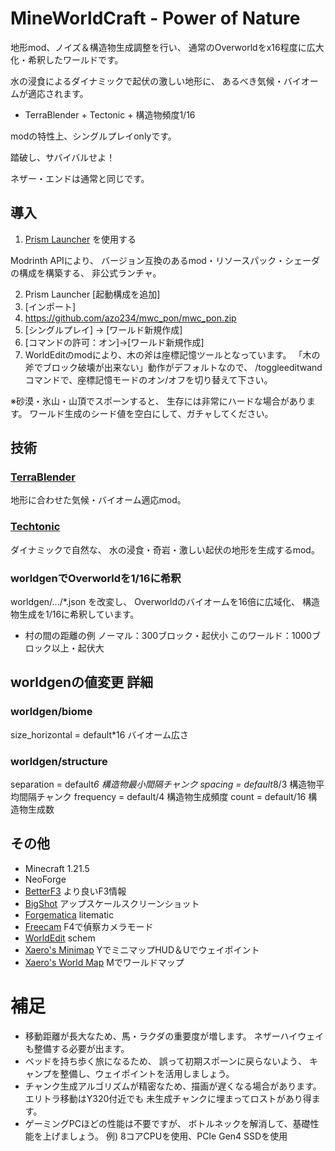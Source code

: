 # MineWorldCraft - Power of Nature

地形mod、ノイズ＆構造物生成調整を行い、
通常のOverworldをx16程度に広大化・希釈したワールドです。

水の浸食によるダイナミックで起伏の激しい地形に、
あるべき気候・バイオームが適応されます。

- TerraBlender + Tectonic + 構造物頻度1/16

modの特性上、シングルプレイonlyです。

踏破し、サバイバルせよ！


ネザー・エンドは通常と同じです。


## 導入

1. [Prism Launcher](https://prismlauncher.org/) を使用する

Modrinth APIにより、
バージョン互換のあるmod・リソースパック・シェーダの構成を構築する、
非公式ランチャ。

2. Prism Launcher [起動構成を追加]
3. [インポート]
4. https://github.com/azo234/mwc_pon/mwc_pon.zip
5. [シングルプレイ] → [ワールド新規作成]
6. [コマンドの許可：オン]→[ワールド新規作成]
7. WorldEditのmodにより、木の斧は座標記憶ツールとなっています。
    「木の斧でブロック破壊が出来ない」動作がデフォルトなので、
    /toggleeditwand コマンドで、座標記憶モードのオン/オフを切り替えて下さい。


※砂漠・氷山・山頂でスポーンすると、
生存には非常にハードな場合があります。
ワールド生成のシード値を空白にして、ガチャしてください。


## 技術

### [TerraBlender](https://modrinth.com/mod/terrablender)

地形に合わせた気候・バイオーム適応mod。

### [Techtonic](https://modrinth.com/datapack/tectonic)

ダイナミックで自然な、
水の浸食・奇岩・激しい起伏の地形を生成するmod。

### worldgenでOverworldを1/16に希釈

worldgen/.../*.json を改変し、
Overworldのバイオームを16倍に広域化、
構造物生成を1/16に希釈しています。

- 村の間の距離の例
ノーマル：300ブロック・起伏小
このワールド：1000ブロック以上・起伏大


## worldgenの値変更 詳細

### worldgen/biome

size_horizontal = default*16  バイオーム広さ

### worldgen/structure

separation = default*6  構造物最小間隔チャンク
spacing = default*8/3  構造物平均間隔チャンク
frequency = default/4  構造物生成頻度
count = default/16  構造物生成数


## その他

- Minecraft 1.21.5
- NeoForge
- [BetterF3](https://modrinth.com/mod/betterf3)
より良いF3情報
- [BigShot](https://modrinth.com/mod/bigshot)
アップスケールスクリーンショット
- [Forgematica](https://modrinth.com/mod/forgematica)
litematic
- [Freecam](https://modrinth.com/mod/freecam)
F4で偵察カメラモード
- [WorldEdit](https://modrinth.com/plugin/worldedit)
schem
- [Xaero's Minimap](https://modrinth.com/mod/xaeros-minimap)
YでミニマップHUD＆Uでウェイポイント
- [Xaero's World Map](https://modrinth.com/mod/xaeros-world-map)
Mでワールドマップ


# 補足

- 移動距離が長大なため、馬・ラクダの重要度が増します。
  ネザーハイウェイも整備する必要が出ます。
- ベッドを持ち歩く旅になるため、
  誤って初期スポーンに戻らないよう、
  キャンプを整備し、ウェイポイントを活用しましょう。
- チャンク生成アルゴリズムが精密なため、描画が遅くなる場合があります。
  エリトラ移動はY320付近でも
  未生成チャンクに埋まってロストがあり得ます。
- ゲーミングPCほどの性能は不要ですが、
  ボトルネックを解消して、基礎性能を上げましょう。
  例) 8コアCPUを使用、PCIe Gen4 SSDを使用


